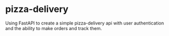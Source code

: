 # pizza-delivery
Using FastAPI to create a simple pizza-delivery api with user authentication and the ability to make orders and track them. 